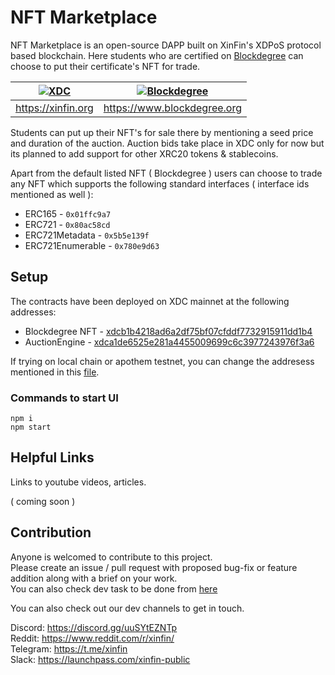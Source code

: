 # NFT Marketplace

NFT Marketplace is an open-source DAPP built on XinFin's XDPoS protocol based blockchain. Here students who are certified on [Blockdegree](https://www.blockdegree.org/) can choose to put their certificate's NFT for trade.  


| [![XDC](https://www.blockdegree.org/img/partners/xdc_logo.png)](https://xinfin.org/)  | [![Blockdegree](https://www.blockdegree.org/img/brand/blockdegree_dark.png?v=2)](https://www.blockdegree.org) |
|:---:|:---:|
| https://xinfin.org |https://www.blockdegree.org |  
  
  
Students can put up their NFT's for sale there by mentioning a seed price and duration of the auction.
Auction bids take place in XDC only for now but its planned to add support for other XRC20 tokens & stablecoins.  

Apart from the default listed NFT ( Blockdegree ) users can choose to trade any NFT which supports the following standard interfaces ( interface ids mentioned as well ):

 - ERC165 - `0x01ffc9a7`
 - ERC721 - `0x80ac58cd`
 - ERC721Metadata - `0x5b5e139f`
 - ERC721Enumerable - `0x780e9d63`

## Setup

The contracts have been deployed on XDC mainnet at the following addresses:

- Blockdegree NFT - [xdcb1b4218ad6a2df75bf07cfddf7732915911dd1b4](https://explorer.xinfin.network/addr/xdcb1b4218ad6a2df75bf07cfddf7732915911dd1b4)  
- AuctionEngine - [xdca1de6525e281a4455009699c6c3977243976f3a6](https://explorer.xinfin.network/addr/xdca1de6525e281a4455009699c6c3977243976f3a6)  


If trying on local chain or apothem testnet, you can change the addresess mentioned in this [file](./src/helpers/constant.js).

### Commands to start UI

```
npm i
npm start
```

## Helpful Links

Links to youtube videos, articles.

( coming soon )

## Contribution

Anyone is welcomed to contribute to this project.  
Please create an issue / pull request with proposed bug-fix or feature addition along with a brief on your work.  
You can also check dev task to be done from [here](./DevReadme.md)

You can also check out our dev channels to get in touch.

Discord: https://discord.gg/uuSYtEZNTp  
Reddit: https://www.reddit.com/r/xinfin/  
Telegram: https://t.me/xinfin  
Slack: https://launchpass.com/xinfin-public  

